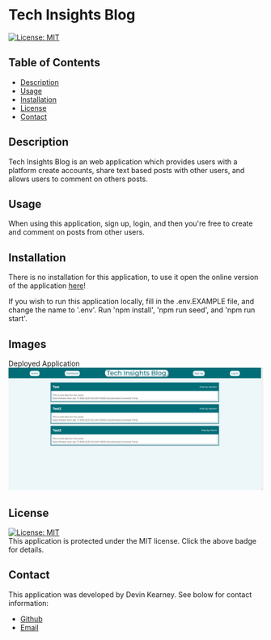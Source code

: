 # Tech Insights Blog

[![License: MIT](https://img.shields.io/badge/License-MIT-yellow.svg)](https://opensource.org/licenses/MIT)

## Table of Contents

- [Description](#description)
- [Usage](#usage)
- [Installation](#installation)
- [License](#license)
- [Contact](#contact)

## Description

Tech Insights Blog is an web application which provides users with a platform create accounts, share text based posts with other users, and allows users to comment on others posts.

## Usage

When using this application, sign up, login, and then you're free to create and comment on posts from other users.

## Installation

There is no installation for this application, to use it open the online version of the application [here](https://tech-insights-blog.herokuapp.com/)!

If you wish to run this application locally, fill in the .env.EXAMPLE file, and change the name to '.env'. Run 'npm install', 'npm run seed', and 'npm run start'.

## Images
Deployed Application
![image](/assets/TIB.png)

## License
[![License: MIT](https://img.shields.io/badge/License-MIT-yellow.svg)](https://opensource.org/licenses/MIT) <br>
This application is protected under the MIT license. Click the above badge for details.

## Contact

This application was developed by Devin Kearney. See bolow for contact information:

- [Github](https://github.com/friduwulf)
- [Email](mailto:devinkearney@gmail.com)